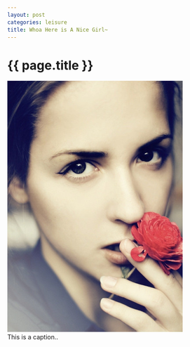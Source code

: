 ```yaml
---
layout: post
categories: leisure
title: Whoa Here is A Nice Girl~
---
```


{{ page.title }}
================

<!--
<p class="meta">24 Jul 2015 - Beijing</p>

One way to show a image in markdown file:

<div style="float:center">
    <img src="/assets/girl.jpg">
</div>

Alternative way:

<div style="float:left;margin:0 10px 10px 0" markdown="1">
    <img src="/assets/girl.jpg">
</div>


Another way:

![alt text](/assets/girl.jpg "Can this title be shown?")

-->

<div class="fig figcenter fighighlight">
  <img src="/assets/girl.jpg">
  <div class="figcaption">This is a caption..</div>
</div>
